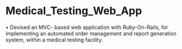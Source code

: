 # Medical_Testing_Web_App
• Devised an MVC- based web application with Ruby-On-Rails, for implementing an automated order management and report generation system, within a medical testing facility. 
